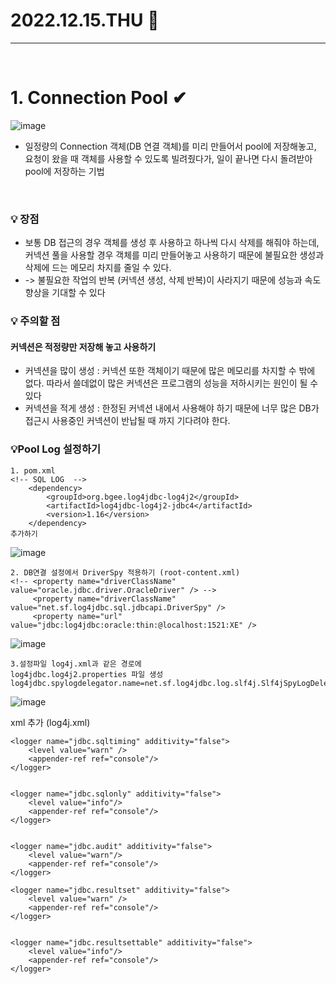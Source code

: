 # 2022.12.15.THU 📅
----------------
<br>

# 1. Connection Pool ✔
![image](https://user-images.githubusercontent.com/111114507/207746306-1ad0d049-28e9-477a-a7b4-6a5db26d9cfd.png)
- 일정량의 Connection 객체(DB 연결 객체)를 미리 만들어서 pool에 저장해놓고, 요청이 왔을 때 객체를 사용할 수 있도록 빌려줬다가, 일이 끝나면 다시 돌려받아 pool에 저장하는 기법
<br>

### 💡 장점
- 보통 DB 접근의 경우 객체를 생성 후 사용하고 하나씩 다시 삭제를 해줘야 하는데, 커넥션 풀을 사용할 경우 객체를 미리 만들어놓고 사용하기 때문에 불필요한 생성과 삭제에 드는 메모리 차지를 줄일 수 있다.
- -> 불필요한 작업의 반복 (커넥션 생성, 삭제 반복)이 사라지기 때문에 성능과 속도 향상을 기대할 수 있다 <br>

### 💡 주의할 점
#### 커넥션은 적정량만 저장해 놓고 사용하기
- 커넥션을 많이 생성 : 커넥션 또한 객체이기 때문에 많은 메모리를 차지할 수 밖에 없다. 따라서 쓸데없이 많은 커넥션은 프로그램의 성능을 저하시키는 원인이 될 수 있다
- 커넥션을 적게 생성 : 한정된 커넥션 내에서 사용해야 하기 때문에 너무 많은 DB가 접근시 사용중인 커넥션이 반납될 때 까지 기다려야 한다. <br>

### 💡Pool Log 설정하기
```
1. pom.xml
<!-- SQL LOG  -->
    <dependency>
        <groupId>org.bgee.log4jdbc-log4j2</groupId>
        <artifactId>log4jdbc-log4j2-jdbc4</artifactId>
        <version>1.16</version>
    </dependency>
추가하기
```
![image](https://user-images.githubusercontent.com/111114507/207746853-b0513016-91cf-4f49-a5ed-157f1046437a.png) <br>

```
2. DB연결 설정에서 DriverSpy 적용하기 (root-content.xml)
<!-- <property name="driverClassName" value="oracle.jdbc.driver.OracleDriver" /> -->
 	 <property name="driverClassName" value="net.sf.log4jdbc.sql.jdbcapi.DriverSpy" />
 	 <property name="url" value="jdbc:log4jdbc:oracle:thin:@localhost:1521:XE" />
```
![image](https://user-images.githubusercontent.com/111114507/207747122-a138465e-41bc-4d8e-87f3-9032ec0c29ab.png) <br>

```
3.설정파일 log4j.xml과 같은 경로에
log4jdbc.log4j2.properties 파일 생성
log4jdbc.spylogdelegator.name=net.sf.log4jdbc.log.slf4j.Slf4jSpyLogDelegator
```
![image](https://user-images.githubusercontent.com/111114507/207746761-bf6beb99-0fcb-4922-bfe2-80a0f6554363.png) <br>


xml 추가 (log4j.xml)
<!-- SQL Logger -->

	<logger name="jdbc.sqltiming" additivity="false">
		<level value="warn" />
		<appender-ref ref="console"/> 
	</logger>


	<logger name="jdbc.sqlonly" additivity="false"> 
		<level value="info"/> 
		<appender-ref ref="console"/> 
	</logger>


	<logger name="jdbc.audit" additivity="false"> 
		<level value="warn"/>  
		<appender-ref ref="console"/> 
	</logger> 

 	<logger name="jdbc.resultset" additivity="false">
		<level value="warn" />
		<appender-ref ref="console"/> 
	</logger>


	<logger name="jdbc.resultsettable" additivity="false"> 
		<level value="info"/>  
		<appender-ref ref="console"/> 
	</logger> 
```
